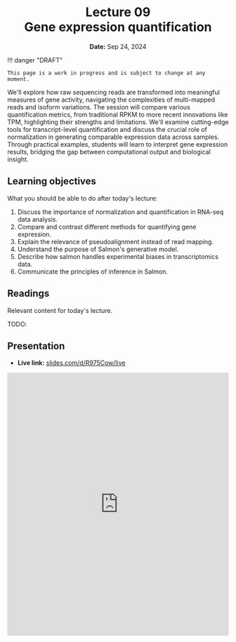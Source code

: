 <h1 align="center">
<b>Lecture 09</b><br>
Gene expression quantification
</h1>
<p align="center">
<b>Date:</b> Sep 24, 2024
</p>

!!! danger "DRAFT"

    This page is a work in progress and is subject to change at any moment.

We'll explore how raw sequencing reads are transformed into meaningful measures of gene activity, navigating the complexities of multi-mapped reads and isoform variations.
The session will compare various quantification metrics, from traditional RPKM to more recent innovations like TPM, highlighting their strengths and limitations.
We'll examine cutting-edge tools for transcript-level quantification and discuss the crucial role of normalization in generating comparable expression data across samples.
Through practical examples, students will learn to interpret gene expression results, bridging the gap between computational output and biological insight.

## Learning objectives

What you should be able to do after today's lecture:

1.  Discuss the importance of normalization and quantification in RNA-seq data analysis.
2.  Compare and contrast different methods for quantifying gene expression.
3.  Explain the relevance of pseudoalignment instead of read mapping.
4.  Understand the purpose of Salmon's generative model.
5.  Describe how salmon handles experimental biases in transcriptomics data.
6.  Communicate the principles of inference in Salmon.

## Readings

Relevant content for today's lecture.

TODO:

## Presentation

<!-- -   **View:** [slides.com/aalexmmaldonado/biosc1540-l09](https://slides.com/aalexmmaldonado/biosc1540-l09) -->
-   **Live link:** [slides.com/d/R975Cow/live](https://slides.com/d/R975Cow/live)
<!-- -   **Download:** [biosc1540-l09.pdf](/lectures/08/biosc1540-l09.pdf) -->

<iframe src="https://slides.com/aalexmmaldonado/biosc1540-l09/embed?byline=hidden&share=hidden" width="100%" height="600" title="BIOSC 1540: Lecture 09" scrolling="no" frameborder="0" webkitallowfullscreen mozallowfullscreen allowfullscreen></iframe>

